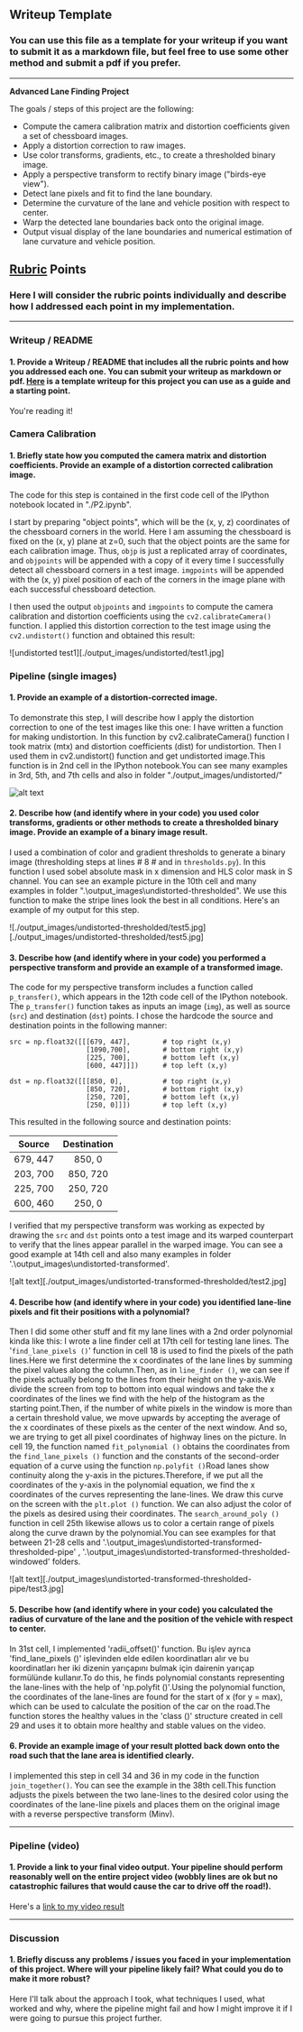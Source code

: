 ## Writeup Template

### You can use this file as a template for your writeup if you want to submit it as a markdown file, but feel free to use some other method and submit a pdf if you prefer.

---

**Advanced Lane Finding Project**

The goals / steps of this project are the following:

* Compute the camera calibration matrix and distortion coefficients given a set of chessboard images.
* Apply a distortion correction to raw images.
* Use color transforms, gradients, etc., to create a thresholded binary image.
* Apply a perspective transform to rectify binary image ("birds-eye view").
* Detect lane pixels and fit to find the lane boundary.
* Determine the curvature of the lane and vehicle position with respect to center.
* Warp the detected lane boundaries back onto the original image.
* Output visual display of the lane boundaries and numerical estimation of lane curvature and vehicle position.

[//]: # (Image References)

[image1]: ./examples/undistort_output.png "Undistorted"
[image2]: ./test_images/test1.jpg "Road Transformed"
[image3]: ./examples/binary_combo_example.jpg "Binary Example"
[image4]: ./examples/warped_straight_lines.jpg "Warp Example"
[image5]: ./examples/color_fit_lines.jpg "Fit Visual"
[image6]: ./examples/example_output.jpg "Output"
[video1]: ./project_video.mp4 "Video"

## [Rubric](https://review.udacity.com/#!/rubrics/571/view) Points

### Here I will consider the rubric points individually and describe how I addressed each point in my implementation.  

---

### Writeup / README

#### 1. Provide a Writeup / README that includes all the rubric points and how you addressed each one.  You can submit your writeup as markdown or pdf.  [Here](https://github.com/udacity/CarND-Advanced-Lane-Lines/blob/master/writeup_template.md) is a template writeup for this project you can use as a guide and a starting point.  

You're reading it!

### Camera Calibration

#### 1. Briefly state how you computed the camera matrix and distortion coefficients. Provide an example of a distortion corrected calibration image.

The code for this step is contained in the first code cell of the IPython notebook located in "./P2.ipynb".  

I start by preparing "object points", which will be the (x, y, z) coordinates of the chessboard corners in the world. Here I am assuming the chessboard is fixed on the (x, y) plane at z=0, such that the object points are the same for each calibration image.  Thus, `objp` is just a replicated array of coordinates, and `objpoints` will be appended with a copy of it every time I successfully detect all chessboard corners in a test image.  `imgpoints` will be appended with the (x, y) pixel position of each of the corners in the image plane with each successful chessboard detection.  

I then used the output `objpoints` and `imgpoints` to compute the camera calibration and distortion coefficients using the `cv2.calibrateCamera()` function.  I applied this distortion correction to the test image using the `cv2.undistort()` function and obtained this result: 

![undistorted test1][./output_images/undistorted/test1.jpg]

### Pipeline (single images)

#### 1. Provide an example of a distortion-corrected image.

To demonstrate this step, I will describe how I apply the distortion correction to one of the test images like this one: I have written a function for making undistortion. In this function by cv2.calibrateCamera() function I took matrix (mtx) and distortion coefficients (dist) for undistortion. Then I used them in cv2.undistort() function and get undistorted image.This function is in 2nd cell in the IPython notebook.You can see many examples in 3rd, 5th, and 7th cells and also in folder "./output_images/undistorted/"
          
![alt text][image2]

#### 2. Describe how (and identify where in your code) you used color transforms, gradients or other methods to create a thresholded binary image.  Provide an example of a binary image result.

I used a combination of color and gradient thresholds to generate a binary image (thresholding steps at lines # 8 # and in `thresholds.py`).  In this function I used sobel absolute mask in x dimension and HLS color mask in S channel. You can see an example picture in the 10th cell and many examples in folder ".\output_images\undistorted-thresholded". We use this function to make the stripe lines look the best in all conditions.
Here's an example of my output for this step.

![./output_images/undistorted-thresholded/test5.jpg][./output_images/undistorted-thresholded/test5.jpg]

#### 3. Describe how (and identify where in your code) you performed a perspective transform and provide an example of a transformed image.

The code for my perspective transform includes a function called `p_transfer()`, which appears in the 12th code cell of the IPython notebook.  The `p_transfer()` function takes as inputs an image (`img`), as well as source (`src`) and destination (`dst`) points.  I chose the hardcode the source and destination points in the following manner:

```
src = np.float32([[[679, 447],        # top right (x,y)
                   [1090,700],        # bottom right (x,y)
                   [225, 700],        # bottom left (x,y)
                   [600, 447]]])      # top left (x,y)

dst = np.float32([[[850, 0],          # top right (x,y)
                   [850, 720],        # bottom right (x,y)
                   [250, 720],        # bottom left (x,y)
                   [250, 0]]])        # top left (x,y)
```

This resulted in the following source and destination points:

| Source        | Destination   | 
|:-------------:|:-------------:| 
| 679, 447      | 850, 0        | 
| 203, 700      | 850, 720      |
| 225, 700     | 250, 720      |
| 600, 460      | 250, 0        |

I verified that my perspective transform was working as expected by drawing the `src` and `dst` points onto a test image and its warped counterpart to verify that the lines appear parallel in the warped image. You can see a good example at 14th cell and also many examples in folder '.\output_images\undistorted-transformed'.

![alt text][./output_images/undistorted-transformed-thresholded/test2.jpg]

#### 4. Describe how (and identify where in your code) you identified lane-line pixels and fit their positions with a polynomial?

Then I did some other stuff and fit my lane lines with a 2nd order polynomial kinda like this: I wrote a line finder  cell at 17th cell for testing lane lines. The '`find_lane_pixels ()`' function in cell 18 is used to find the pixels of the path lines.Here we first determine the x coordinates of the lane lines by summing the pixel values along the column.Then, as in `line_finder ()`, we can see if the pixels actually belong to the lines from their height on the y-axis.We divide the screen from top to bottom into equal windows and take the x coordinates of the lines we find with the help of the histogram as the starting point.Then, if the number of white pixels in the window is more than a certain threshold value, we move upwards by accepting the average of the x coordinates of these pixels as the center of the next window. And so, we are trying to get all pixel coordinates of highway lines on the picture. In cell 19, the function named `fit_polynomial ()` obtains the coordinates from the `find_lane_pixels ()` function and the constants of the second-order equation of a curve using the function `np.polyfit ()`Road lanes show continuity along the y-axis in the pictures.Therefore, if we put all the coordinates of the y-axis in the polynomial equation, we find the x coordinates of the curves representing the lane-lines. We draw this curve on the screen with the `plt.plot ()` function. We can also adjust the color of the pixels as desired using their coordinates. The `search_around_poly ()` function in cell 25th likewise allows us to color a certain range of pixels along the curve drawn by the polynomial.You can see examples for that between 21-28 cells and '.\output_images\undistorted-transformed-thresholded-pipe' , '.\output_images\undistorted-transformed-thresholded-windowed' folders.

![alt text][./output_images\undistorted-transformed-thresholded-pipe/test3.jpg]

#### 5. Describe how (and identify where in your code) you calculated the radius of curvature of the lane and the position of the vehicle with respect to center.

In 31st cell, I implemented 'radii_offset()' function. Bu işlev ayrıca 'find_lane_pixels ()' işlevinden elde edilen koordinatları alır ve bu koordinatları her iki dizenin yarıçapını bulmak için dairenin yarıçap formülünde kullanır.To do this, he finds polynomial constants representing the lane-lines with the help of 'np.polyfit ()'.Using the polynomial function, the coordinates of the lane-lines are found for the start of x (for y = max), which can be used to calculate the position of the car on the road.The function stores the healthy values in the 'class ()' structure created in cell 29 and uses it to obtain more healthy and stable values on the video.


#### 6. Provide an example image of your result plotted back down onto the road such that the lane area is identified clearly.

I implemented this step in cell 34 and 36 in my code in the function `join_together()`.  You can see the example in the 38th cell.This function adjusts the pixels between the two lane-lines to the desired color using the coordinates of the lane-line pixels and places them on the original image with a reverse perspective transform (Minv).

---

### Pipeline (video)

#### 1. Provide a link to your final video output.  Your pipeline should perform reasonably well on the entire project video (wobbly lines are ok but no catastrophic failures that would cause the car to drive off the road!).

Here's a [link to my video result](./output_videos/project_video.mp4)

---

### Discussion

#### 1. Briefly discuss any problems / issues you faced in your implementation of this project.  Where will your pipeline likely fail?  What could you do to make it more robust?

Here I'll talk about the approach I took, what techniques I used, what worked and why, where the pipeline might fail and how I might improve it if I were going to pursue this project further.  
